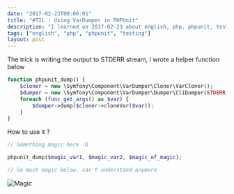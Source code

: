 ```yaml
---
date: "2017-02-23T00:00:01"
title: "#TIL : Using VarDumper in PHPUnit"
description: "I learned on 2017-02-23 about english, php, phpunit, testing"
tags: ["english", "php", "phpunit", "testing"]
layout: post
---
```



The trick is writing the output to STDERR stream, I wrote a helper function below

```php
function phpunit_dump() {
    $cloner = new \Symfony\Component\VarDumper\Cloner\VarCloner();
    $dumper = new \Symfony\Component\VarDumper\Dumper\CliDumper(STDERR);
    foreach (func_get_args() as $var) {
        $dumper->dump($cloner->cloneVar($var));
    }
}
```

How to use it ?

```php
// Something magic here :D

phpunit_dump($magic_var1, $magic_var2, $magic_of_magic);

// So much magic below, can't understand anymore
```

![Magic](https://i.giphy.com/12NUbkX6p4xOO4.gif)
